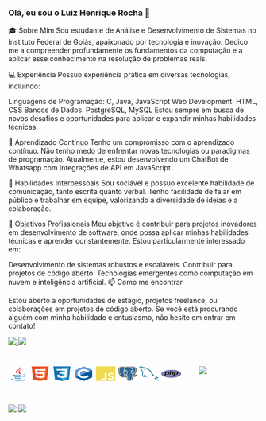 ### Olá, eu sou o Luiz Henrique Rocha 👋
🎓 Sobre Mim
Sou estudante de Análise e Desenvolvimento de Sistemas no Instituto Federal de Goiás, apaixonado por tecnologia e inovação. Dedico me a compreender profundamente os fundamentos da computação e a aplicar esse conhecimento na resolução de problemas reais.

💻 Experiência
Possuo experiência prática em diversas tecnologias, incluindo:

Linguagens de Programação: C, Java, JavaScript
Web Development: HTML, CSS
Bancos de Dados: PostgreSQL, MySQL
Estou sempre em busca de novos desafios e oportunidades para aplicar e expandir minhas habilidades técnicas.

🌱 Aprendizado Contínuo
Tenho um compromisso com o aprendizado contínuo. Não tenho medo de enfrentar novas tecnologias ou paradigmas de programação. Atualmente, estou desenvolvendo um ChatBot de Whatsapp com integrações de API em JavaScript .

👥 Habilidades Interpessoais
Sou sociável e possuo excelente habilidade de comunicação, tanto escrita quanto verbal. Tenho facilidade de falar em público e trabalhar em equipe, valorizando a diversidade de ideias e a colaboração.

🚀 Objetivos Profissionais
Meu objetivo é contribuir para projetos inovadores em desenvolvimento de software, onde possa aplicar minhas habilidades técnicas e aprender constantemente. Estou particularmente interessado em:

Desenvolvimento de sistemas robustos e escaláveis.
Contribuir para projetos de código aberto.
Tecnologias emergentes como computação em nuvem e inteligência artificial.
📫 Como me encontrar

Estou aberto a oportunidades de estágio, projetos freelance, ou colaborações em projetos de código aberto. Se você está procurando alguém com minha habilidade e entusiasmo, não hesite em entrar em contato!
<div>
  <a href="https://github.com/LuizHenriqueRO">
    <img height="200em" class="color" src="https://github-readme-stats.vercel.app/api?username=LuizHenriqueRO&count_private=true&show_icons=true&bg_color=30,000000,4169E1&title_color=fff&text_color=fff" />
    <img height="200em" src="https://github-readme-stats.vercel.app/api/top-langs/?username=LuizHenriqueRO&layout=donut&bg_color=30,4169E1,000000&title_color=fff&text_color=fff" />
  </a>
 </div>

<div style="display: inline_block; margin-top: 40px;">
    <img align="center" alt="Java" height="30" width="40" src="https://raw.githubusercontent.com/devicons/devicon/master/icons/java/java-original.svg">
    <img align="center" alt="HTML" height="30" width="40" src="https://raw.githubusercontent.com/devicons/devicon/master/icons/html5/html5-original.svg">
    <img align="center" alt="CSS" height="30" width="40" src="https://raw.githubusercontent.com/devicons/devicon/master/icons/css3/css3-original.svg">
    <img align="center" alt="C" height="30" width="40" src="https://raw.githubusercontent.com/devicons/devicon/master/icons/c/c-original.svg">
    <img align="center" alt="JavaScript" height="30" width="40" src="https://raw.githubusercontent.com/devicons/devicon/master/icons/javascript/javascript-plain.svg">
    <img align="right" src= "https://github.com/LuizHenriqueRO/LuizHenriqueRO/assets/55677633/19dacad6-b4d3-4c10-98a4-f3690c2fd018" width="120">
    <img align="center" alt="PostgreSQL" height="30" width="40" src="https://raw.githubusercontent.com/devicons/devicon/master/icons/postgresql/postgresql-original.svg">
    <img align="center" alt="MySQL" height="30" width="40" src="https://raw.githubusercontent.com/devicons/devicon/master/icons/mysql/mysql-original.svg">
    <img align="center" alt="PHP" height="30" width="40" src="https://raw.githubusercontent.com/devicons/devicon/master/icons/php/php-original.svg">

  <br>
</div>

<div style="margin-top: 30px;">
    <br>
    <a href="www.linkedin.com/in/luiz-henrique-rocha-de-oliveira-547655244" target="_blank"><img src="https://img.shields.io/badge/LinkedIn-0077B5?style=for-the-badge&logo=linkedin&logoColor=white" target="_blank"></a> 
    <a href="mailto:luizrocha1911@gmail.com"><img src="https://img.shields.io/badge/-Gmail-%23333?style=for-the-badge&logo=gmail&logoColor=white" target="_blank"></a>
</div>
